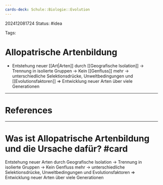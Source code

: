 ```yaml
---
cards-deck: Schule::Biologie::Evolution
---
```

202412081724
Status: #idea

Tags:

# Allopatrische Artenbildung
- Entstehung neuer [[Art|Arten]] durch [[Geografische Isolation]] -> Trennung in isolierte Gruppen -> Kein [[Genfluss]] mehr -> unterschiedliche Selektionsdrücke, Unweltbedingungen und [[Evolutionsfaktoren]] => Entwicklung neuer Arten über viele Generationen


---
# References



---


# Was ist Allopatrische Artenbildung und die Ursache dafür? #card 
 Entstehung neuer Arten durch Geografische Isolation -> Trennung in isolierte Gruppen -> Kein Genfluss mehr -> unterschiedliche Selektionsdrücke, Unweltbedingungen und Evolutionsfaktoren => Entwicklung neuer Arten über viele Generationen